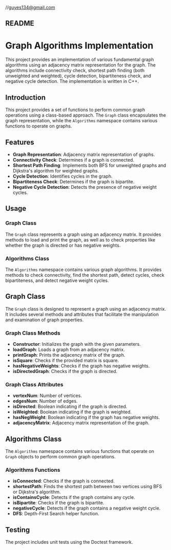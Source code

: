 //guyes134@gmail.com

## README

# Graph Algorithms Implementation

This project provides an implementation of various fundamental graph algorithms using an adjacency matrix representation
for the graph. The algorithms include connectivity check, shortest path finding (both unweighted and weighted),
cycle detection, bipartiteness check, and negative cycle detection. The implementation is written in C++.

## Introduction

This project provides a set of functions to perform common graph operations using a class-based approach. The `Graph` class encapsulates the graph representation, while the `Algorithms` namespace contains various functions to operate on graphs.

## Features

- **Graph Representation**: Adjacency matrix representation of graphs.
- **Connectivity Check**: Determines if a graph is connected.
- **Shortest Path Finding**: Implements both BFS for unweighted graphs and Dijkstra's algorithm for weighted graphs.
- **Cycle Detection**: Identifies cycles in the graph.
- **Bipartiteness Check**: Determines if the graph is bipartite.
- **Negative Cycle Detection**: Detects the presence of negative weight cycles.


## Usage

### Graph Class

The `Graph` class represents a graph using an adjacency matrix. It provides methods to load and print the graph, as well as to check properties like whether the graph is directed or has negative weights.

### Algorithms Class

The `Algorithms` namespace contains various graph algorithms. It provides methods to check connectivity, find the shortest path, detect cycles, check bipartiteness, and detect negative weight cycles.

## Graph Class

The `Graph` class is designed to represent a graph using an adjacency matrix. It includes several methods and attributes that facilitate the manipulation and examination of graph properties.

### Graph Class Methods

- **Constructor**: Initializes the graph with the given parameters.
- **loadGraph**: Loads a graph from an adjacency matrix.
- **printGraph**: Prints the adjacency matrix of the graph.
- **isSquare**: Checks if the provided matrix is square.
- **hasNegativeWeights**: Checks if the graph has negative weights.
- **isDirectedGraph**: Checks if the graph is directed.

### Graph Class Attributes

- **vertexNum**: Number of vertices.
- **edgesNum**: Number of edges.
- **isDirected**: Boolean indicating if the graph is directed.
- **isWeighted**: Boolean indicating if the graph is weighted.
- **hasNegWeight**: Boolean indicating if the graph has negative weights.
- **adjacencyMatrix**: Adjacency matrix representation of the graph.

## Algorithms Class

The `Algorithms` namespace contains various functions that operate on `Graph` objects to perform common graph operations.

### Algorithms Functions

- **isConnected**: Checks if the graph is connected.
- **shortestPath**: Finds the shortest path between two vertices using BFS or Dijkstra's algorithm.
- **isContainsCycle**: Detects if the graph contains any cycle.
- **isBipartite**: Checks if the graph is bipartite.
- **negativeCycle**: Detects if the graph contains a negative weight cycle.
- **DFS**: Depth-First Search helper function.


## Testing

The project includes unit tests using the Doctest framework.


